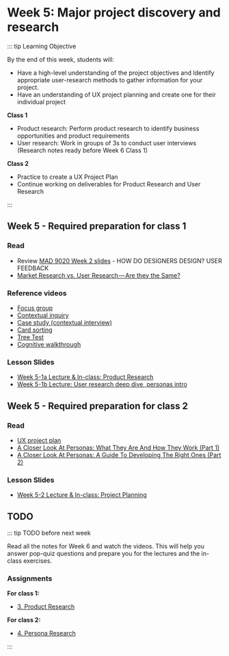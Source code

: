 # Week 5: Major project discovery and research

::: tip Learning Objective
 
By the end of this week, students will:

- Have a high-level understanding of the project objectives and Identify appropriate user-research methods to gather information for your project.
- Have an understanding of UX project planning and create one for their individual project

**Class 1**
- Product research: Perform product research to identify business opportunities and product requirements 
- User research: Work in groups of 3s to conduct user interviews (Research notes ready before Week 6 Class 1)

**Class 2**
- Practice to create a UX Project Plan
- Continue working on deliverables for Product Research and User Research

:::

## Week 5 - Required preparation for class 1

### Read

- Review [MAD 9020 Week 2 slides](https://drive.google.com/drive/folders/1BlPhZVyvBiRa5n-D0bbHVyn6H8YN2n5c?usp=sharing) - HOW DO DESIGNERS DESIGN?
USER FEEDBACK 
- [Market Research vs. User Research — Are they the Same?](https://medium.com/reassemble/market-research-vs-user-research-are-they-the-same-3ec59dec637f)
<!-- - [Design Sprints vs Design Thinking vs Agile](https://medium.com/design-sprint-academy/design-sprints-vs-design-thinking-vs-agile-49afea5bedfe) -->


### Reference videos

- [Focus group](https://youtu.be/Auf9pkuCc8k)
- [Contextual inquiry](https://youtu.be/mOWeNnSY5M0)
- [Case study (contextual interview)](https://youtu.be/JV6br-npgfw)
- [Card sorting](https://youtu.be/0tNPT6X9Lhc) 
- [Tree Test](https://youtu.be/P0WDO76300Q)
- [Cognitive walkthrough](https://youtu.be/Edqjao4mmxM)


### Lesson Slides

- [Week 5-1a Lecture & In-class: Product Research](https://drive.google.com/drive/folders/1kCPUsO4_f6Hz47THcBzFBiMlCJIzpvG7)
- [Week 5-1b Lecture: User research deep dive, personas intro](https://drive.google.com/drive/folders/1kCPUsO4_f6Hz47THcBzFBiMlCJIzpvG7)


## Week 5 - Required preparation for class 2

### Read
- [UX project plan](https://rosenfeldmedia.com/ux-team-of-one/ux-method-of-the-week-ux-project-plan/)
- [A Closer Look At Personas: What They Are And How They Work (Part 1)](https://www.smashingmagazine.com/2014/08/a-closer-look-at-personas-part-1/)
- [A Closer Look At Personas: A Guide To Developing The Right Ones (Part 2)](https://www.smashingmagazine.com/2014/08/a-closer-look-at-personas-part-2/)


### Lesson Slides

- [Week 5-2 Lecture & In-class: Project Planning](https://drive.google.com/drive/folders/1kCPUsO4_f6Hz47THcBzFBiMlCJIzpvG7)


## TODO

::: tip TODO before next week

Read all the notes for Week 6 and watch the videos. This will help you answer pop-quiz questions and prepare you for the lectures and the in-class exercises.

### Assignments

**For class 1:** 
- [3. Product Research](../../assignments/assg3.md)

**For class 2:** 
- [4. Persona Research](../../assignments/assg4.md)

:::